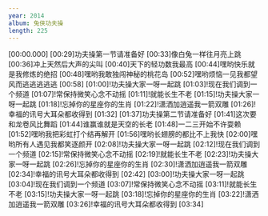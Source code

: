 ```yaml
---
year: 2014
album: 兔侠功夫操
length: 225
---
```

[00:00.000]
[00:29]功夫操第一节请准备好
[00:33]像白兔一样往月亮上跳
[00:36]冲上天然后大声的尖叫
[00:40]天下的轻功数我最高
[00:44]嘿哟快乐就是我修炼的绝招
[00:48]嘿哟我敢独闯神秘的桃花岛
[00:52]嘿哟烦恼一见我都望风而逃逃逃逃逃
[00:58]
[01:00]!功夫操大家一呀一起跳
[01:03]!现在我们调到一个频道
[01:07]!常保持微笑心念不动摇
[01:11]!就能长生不老
[01:15]!功夫操大家一呀一起跳
[01:18]!忘掉你的星座你的生肖
[01:22]!潇洒加逍遥我一箭双雕
[01:26]!幸福的讯号大耳朵都收得到
[01:32]
[01:37]功夫操第二节请准备好
[01:41]这次要和龙卷风比舞蹈
[01:44]谁赢谁就是天空的长老
[01:48]一二三开始不许耍赖
[01:52]嘿哟我把彩虹打个结再解开
[01:56]嘿哟长翅膀的都比不上我快
[02:00]嘿哟所有人遇见我都笑逐颜开
[02:08]!功夫操大家一呀一起跳
[02:12]!现在我们调到一个频道
[02:15]!常保持微笑心念不动摇
[02:19]!就能长生不老
[02:23]!功夫操大家一呀一起跳
[02:26]!忘掉你的星座你的生肖
[02:30]!潇洒加逍遥我一箭双雕
[02:34]!幸福的讯号大耳朵都收得到
[02:42]
[03:00]!功夫操大家一呀一起跳
[03:04]!现在我们调到一个频道
[03:07]!常保持微笑心念不动摇
[03:11]!就能长生不老
[03:15]!功夫操大家一呀一起跳
[03:18]!忘掉你的星座你的生肖
[03:22]!潇洒加逍遥我一箭双雕
[03:26]!幸福的讯号大耳朵都收得到
[03:34]
